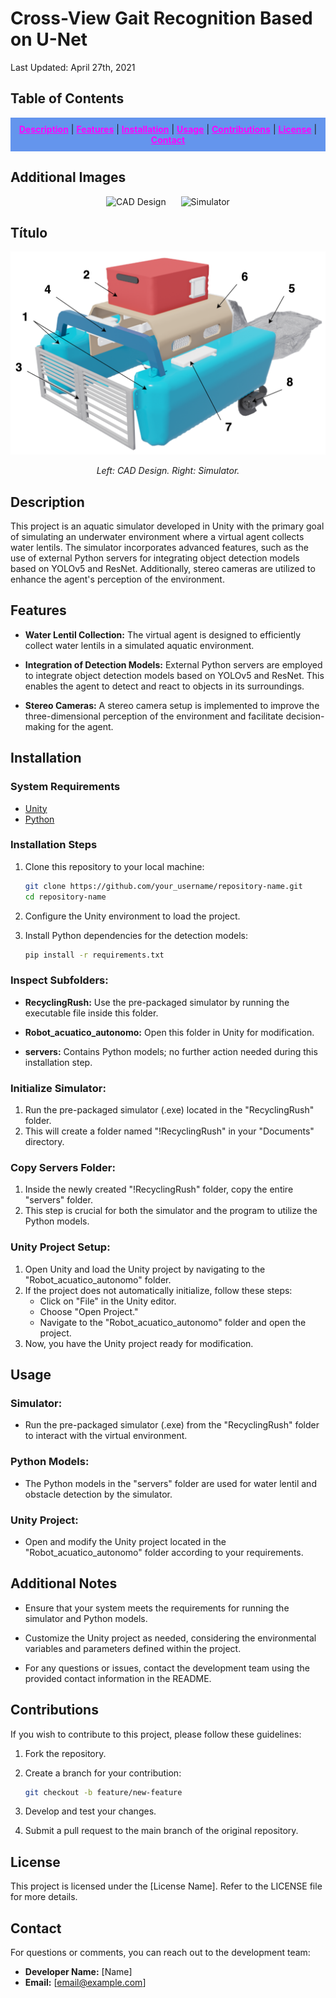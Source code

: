 # Cross-View Gait Recognition Based on U-Net

Last Updated: April 27th, 2021

## Table of Contents
<div align="center" style="background-color: #6495ED; padding: 10px;">
  <a href="#description" style="color: #FF00FF;"><b>Description</b></a> |
  <a href="#features" style="color: #FF00FF;"><b>Features</b></a> |
  <a href="#installation" style="color: #FF00FF;"><b>Installation</b></a> |
  <a href="#usage" style="color: #FF00FF;"><b>Usage</b></a> |
  <a href="#contributions" style="color: #FF00FF;"><b>Contributions</b></a> |
  <a href="#license" style="color: #FF00FF;"><b>License</b></a> |
  <a href="#contact" style="color: #FF00FF;"><b>Contact</b></a>
</div>

## Additional Images

<p align="center">
  <img src="Images/CAD.png" alt="CAD Design" width="400" style="margin-right: 20px;"/>
  <img src="Images/Sim.png" alt="Simulator" width="400"/>
</p>

## Título

![Texto alternativo](cad_design.png)

<p align="center">
  <i>Left: CAD Design. Right: Simulator.</i>
</p>


## Description
This project is an aquatic simulator developed in Unity with the primary goal of simulating an underwater environment where a virtual agent collects water lentils. The simulator incorporates advanced features, such as the use of external Python servers for integrating object detection models based on YOLOv5 and ResNet. Additionally, stereo cameras are utilized to enhance the agent's perception of the environment.

## Features
- **Water Lentil Collection:** The virtual agent is designed to efficiently collect water lentils in a simulated aquatic environment.

- **Integration of Detection Models:** External Python servers are employed to integrate object detection models based on YOLOv5 and ResNet. This enables the agent to detect and react to objects in its surroundings.

- **Stereo Cameras:** A stereo camera setup is implemented to improve the three-dimensional perception of the environment and facilitate decision-making for the agent.

## Installation
### System Requirements
- [Unity](https://unity.com/)
- [Python](https://www.python.org/)

### Installation Steps
1. Clone this repository to your local machine:

    ```bash
    git clone https://github.com/your_username/repository-name.git
    cd repository-name
    ```

2. Configure the Unity environment to load the project.

3. Install Python dependencies for the detection models:

    ```bash
    pip install -r requirements.txt
    ```

### Inspect Subfolders:

- **RecyclingRush:** Use the pre-packaged simulator by running the executable file inside this folder.

- **Robot_acuatico_autonomo:** Open this folder in Unity for modification.

- **servers:** Contains Python models; no further action needed during this installation step.

### Initialize Simulator:

1. Run the pre-packaged simulator (.exe) located in the "RecyclingRush" folder.
2. This will create a folder named "!RecyclingRush" in your "Documents" directory.

### Copy Servers Folder:

1. Inside the newly created "!RecyclingRush" folder, copy the entire "servers" folder.
2. This step is crucial for both the simulator and the program to utilize the Python models.

### Unity Project Setup:

1. Open Unity and load the Unity project by navigating to the "Robot_acuatico_autonomo" folder.
2. If the project does not automatically initialize, follow these steps:
    - Click on "File" in the Unity editor.
    - Choose "Open Project."
    - Navigate to the "Robot_acuatico_autonomo" folder and open the project.
3. Now, you have the Unity project ready for modification.

## Usage

### Simulator:

- Run the pre-packaged simulator (.exe) from the "RecyclingRush" folder to interact with the virtual environment.

### Python Models:

- The Python models in the "servers" folder are used for water lentil and obstacle detection by the simulator.

### Unity Project:

- Open and modify the Unity project located in the "Robot_acuatico_autonomo" folder according to your requirements.

## Additional Notes

- Ensure that your system meets the requirements for running the simulator and Python models.

- Customize the Unity project as needed, considering the environmental variables and parameters defined within the project.

- For any questions or issues, contact the development team using the provided contact information in the README.


## Contributions
If you wish to contribute to this project, please follow these guidelines:

1. Fork the repository.

2. Create a branch for your contribution:

    ```bash
    git checkout -b feature/new-feature
    ```

3. Develop and test your changes.

4. Submit a pull request to the main branch of the original repository.

## License
This project is licensed under the [License Name]. Refer to the LICENSE file for more details.

## Contact
For questions or comments, you can reach out to the development team:

- **Developer Name:** [Name]
- **Email:** [email@example.com]
